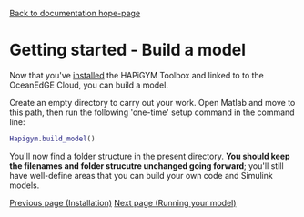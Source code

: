 [Back to documentation hope-page](https://github.com/HAPiWEC/HAPiGYM_docs/blob/main/README.md)

# Getting started - Build a model


Now that you've [installed](https://github.com/HAPiWEC/HAPiGYM_docs/blob/main/Pages/1-Installation.md) the HAPiGYM Toolbox and linked to to the OceanEdGE Cloud, you can build a model.

Create an empty directory to carry out your work. Open Matlab and move to this path, then run the following 'one-time' setup command in the command line:

```matlab
Hapigym.build_model()
```

You'll now find a folder structure in the present directory. **You should keep the filenames and folder strucutre unchanged going forward**; you'll still have well-define areas that you can build your own code and Simulink models.

[Previous page (Installation)](https://github.com/HAPiWEC/HAPiGYM_docs/blob/main/Pages/1-Installation.md)
[Next page (Running your model)](https://github.com/HAPiWEC/HAPiGYM_docs/blob/main/Pages/3-Running-your-model.md)
